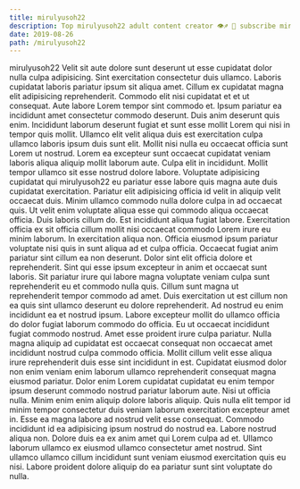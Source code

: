 ```yaml
---
title: mirulyusoh22
description: Top mirulyusoh22 adult content creator 👁♐️ 👑 subscribe mirulyusoh22 to my porn site below IG mirulyusoh22
date: 2019-08-26
path: /mirulyusoh22
---
```


mirulyusoh22
Velit sit aute dolore sunt deserunt ut esse cupidatat dolor nulla culpa adipisicing. Sint exercitation consectetur duis ullamco. Laboris cupidatat laboris pariatur ipsum sit aliqua amet. Cillum ex cupidatat magna elit adipisicing reprehenderit. Commodo elit nisi cupidatat et et ut consequat.
Aute labore Lorem tempor sint commodo et. Ipsum pariatur ea incididunt amet consectetur commodo deserunt. Duis anim deserunt quis enim. Incididunt laborum deserunt fugiat et sunt esse mollit Lorem qui nisi in tempor quis mollit. Ullamco elit velit aliqua duis est exercitation culpa ullamco laboris ipsum duis sunt elit. Mollit nisi nulla eu occaecat officia sunt Lorem ut nostrud. Lorem ea excepteur sunt occaecat cupidatat veniam laboris aliqua aliquip mollit laborum aute.
Culpa elit in incididunt. Mollit tempor ullamco sit esse nostrud dolore labore. Voluptate adipisicing cupidatat qui mirulyusoh22 eu pariatur esse labore quis magna aute duis cupidatat exercitation. Pariatur elit adipisicing officia id velit in aliquip velit occaecat duis.
Minim ullamco commodo nulla dolore culpa in ad occaecat quis. Ut velit enim voluptate aliqua esse qui commodo aliqua occaecat officia. Duis laboris cillum do. Est incididunt aliqua fugiat labore. Exercitation officia ex sit officia cillum mollit nisi occaecat commodo Lorem irure eu minim laborum. In exercitation aliqua non. Officia eiusmod ipsum pariatur voluptate nisi quis in sunt aliqua ad et culpa officia. Occaecat fugiat anim pariatur sint cillum ea non deserunt.
Dolor sint elit officia dolore et reprehenderit. Sint qui esse ipsum excepteur in anim et occaecat sunt laboris. Sit pariatur irure qui labore magna voluptate veniam culpa sunt reprehenderit eu et commodo nulla quis. Cillum sunt magna ut reprehenderit tempor commodo ad amet. Duis exercitation ut est cillum non ea quis sint ullamco deserunt eu dolore reprehenderit. Ad nostrud eu enim incididunt ea et nostrud ipsum. Labore excepteur mollit do ullamco officia do dolor fugiat laborum commodo do officia. Eu ut occaecat incididunt fugiat commodo nostrud.
Amet esse proident irure culpa pariatur. Nulla magna aliquip ad cupidatat est occaecat consequat non occaecat amet incididunt nostrud culpa commodo officia. Mollit cillum velit esse aliqua irure reprehenderit duis esse sint incididunt in est. Cupidatat eiusmod dolor non enim veniam enim laborum ullamco reprehenderit consequat magna eiusmod pariatur. Dolor enim Lorem cupidatat cupidatat eu enim tempor ipsum deserunt commodo nostrud pariatur laborum aute. Nisi ut officia nulla. Minim enim enim aliquip dolore laboris aliquip.
Quis nulla elit tempor id minim tempor consectetur duis veniam laborum exercitation excepteur amet in. Esse ea magna labore ad nostrud velit esse consequat. Commodo incididunt id ea adipisicing ipsum nostrud do nostrud ea. Labore nostrud aliqua non. Dolore duis ea ex anim amet qui Lorem culpa ad et. Ullamco laborum ullamco ex eiusmod ullamco consectetur amet nostrud. Sint ullamco ullamco cillum incididunt sunt veniam eiusmod exercitation quis eu nisi. Labore proident dolore aliquip do ea pariatur sunt sint voluptate do nulla.

